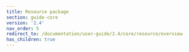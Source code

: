```yaml
---
title: Resource package
section: guide-core
version: '2.4'
nav_order: 5
redirect_to: /documentation/user-guide/2.4/core/resource/overview
has_children: true
---
```

